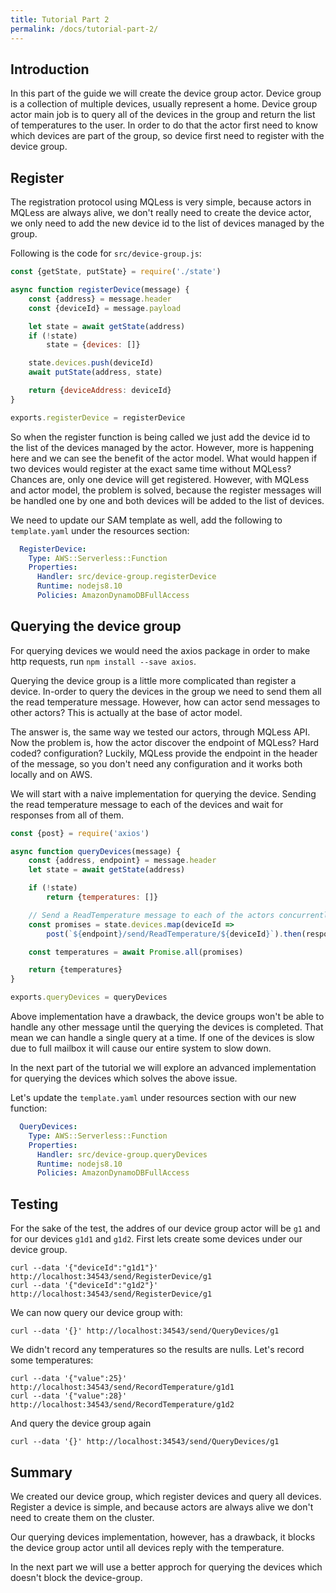 ```yaml
---
title: Tutorial Part 2
permalink: /docs/tutorial-part-2/
---
```


## Introduction

In this part of the guide we will create the device group actor.
Device group is a collection of multiple devices, usually represent a home.
Device group actor main job is to query all of the devices in the group and return the list of temperatures to the user.
In order to do that the actor first need to know which devices are part of the group, so device first need to register with the device group.

## Register

The registration protocol using MQLess is very simple, because actors in MQLess are always alive, we don't really need to create the device actor, we only need to add the new device id to the list of devices managed by the group.

Following is the code for `src/device-group.js`:

```javascript
const {getState, putState} = require('./state')

async function registerDevice(message) {
    const {address} = message.header
    const {deviceId} = message.payload

    let state = await getState(address)
    if (!state)
        state = {devices: []}

    state.devices.push(deviceId)
    await putState(address, state)

    return {deviceAddress: deviceId}
}

exports.registerDevice = registerDevice
```

So when the register function is being called we just add the device id to the list of the devices managed by the actor.
However, more is happening here and we can see the benefit of the actor model.
What would happen if two devices would register at the exact same time without MQLess? Chances are, only one device will get registered.
However, with MQLess and actor model, the problem is solved, because the register messages will be handled one by one and both devices will be added to the list of devices.

We need to update our SAM template as well, add the following to `template.yaml` under the resources section:

```yaml
  RegisterDevice:
    Type: AWS::Serverless::Function
    Properties:
      Handler: src/device-group.registerDevice
      Runtime: nodejs8.10
      Policies: AmazonDynamoDBFullAccess
```

## Querying the device group

For querying devices we would need the axios package in order to make http requests, run `npm install --save axios`.

Querying the device group is a little more complicated than register a device.
In-order to query the devices in the group we need to send them all the read temperature message.
However, how can actor send messages to other actors? This is actually at the base of actor model.

The answer is, the same way we tested our actors, through MQLess API. Now the problem is, how the actor discover the endpoint of MQLess? Hard coded? configuration? Luckily, MQLess provide the endpoint in the header of the message, so you don't need any configuration and it works both locally and on AWS.
 
We will start with a naive implementation for querying the device. Sending the read temperature message to each of the devices and wait for responses from all of them. 

```javascript
const {post} = require('axios')

async function queryDevices(message) {
    const {address, endpoint} = message.header
    let state = await getState(address)

    if (!state)
        return {temperatures: []}

    // Send a ReadTemperature message to each of the actors concurrently and collecting the responses.
    const promises = state.devices.map(deviceId =>
        post(`${endpoint}/send/ReadTemperature/${deviceId}`).then(response => response.data))

    const temperatures = await Promise.all(promises)

    return {temperatures}
}

exports.queryDevices = queryDevices
```

Above implementation have a drawback, the device groups won't be able to handle any other message until the querying the devices is completed. That mean we can handle a single query at a time. If one of the devices is slow due to full mailbox it will cause our entire system to slow down.

In the next part of the tutorial we will explore an advanced implementation for querying the devices which solves the above issue.

Let's update the `template.yaml` under resources section with our new function:

```yaml
  QueryDevices:
    Type: AWS::Serverless::Function
    Properties:
      Handler: src/device-group.queryDevices
      Runtime: nodejs8.10
      Policies: AmazonDynamoDBFullAccess
```   

## Testing

For the sake of the test, the addres of our device group actor will be `g1` and for our devices `g1d1` and `g1d2`.
First lets create some devices under our device group.

```shell
curl --data '{"deviceId":"g1d1"}' http://localhost:34543/send/RegisterDevice/g1
curl --data '{"deviceId":"g1d2"}' http://localhost:34543/send/RegisterDevice/g1
```

We can now query our device group with:

```shell
curl --data '{}' http://localhost:34543/send/QueryDevices/g1
```

We didn't record any temperatures so the results are nulls.
Let's record some temperatures:

```shell
curl --data '{"value":25}' http://localhost:34543/send/RecordTemperature/g1d1
curl --data '{"value":28}' http://localhost:34543/send/RecordTemperature/g1d2
```

And query the device group again

```shell
curl --data '{}' http://localhost:34543/send/QueryDevices/g1
```

## Summary

We created our device group, which register devices and query all devices.
Register a device is simple, and because actors are always alive we don't need to create them on the cluster.

Our querying devices implementation, however, has a drawback, it blocks the device group actor until all devices reply with the temperature. 

In the next part we will use a better approch for querying the devices which doesn't block the device-group.





